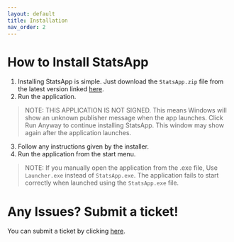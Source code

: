 ```yaml
---
layout: default
title: Installation
nav_order: 2
---
```


# How to Install StatsApp

1. Installing StatsApp is simple. Just download the `StatsApp.zip` file from the latest version linked [here](https://github.com/DiamondPG/StatsApp/releases/latest).
2. Run the application.
> NOTE: THIS APPLICATION IS NOT SIGNED. This means Windows will show an unknown publisher message when the app launches. Click Run Anyway to continue installing StatsApp. This window may show again after the application launches.
3. Follow any instructions given by the installer.
4. Run the application from the start menu.
> NOTE: If you manually open the application from the .exe file, Use `Launcher.exe` instead of `StatsApp.exe`. The application fails to start correctly when launched using the `StatsApp.exe` file.

# Any Issues? Submit a ticket!

You can submit a ticket by clicking [here](https://github.com/DiamondPG/StatsApp/issues/new).
